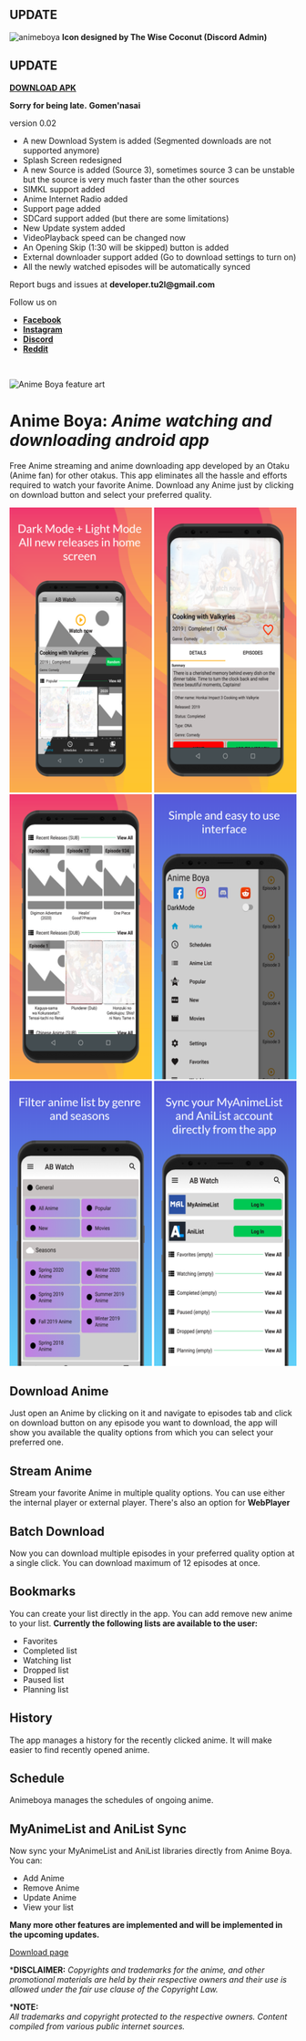 <h2><b>UPDATE</b></h2>
<image src="https://github.com/Tu2l/AnimeBoya/blob/master/App%20icon%202.png" width=100 alt="animeboya">
<b>Icon designed by The Wise Coconut (Discord Admin)</b>

<h2><b>UPDATE</b></h2>
<a href="https://github.com/Tu2l/AnimeBoya/releases/download/br11/masterRelease-0.02.apk"><b> DOWNLOAD APK</b></a>

<strong>Sorry for being late.</strong>
<b>Gomen'nasai</b>
<p>version 0.02</p>
<ul>
    <li>A new Download System is added (Segmented downloads are not supported anymore)</li>
    <li>Splash Screen redesigned</li>
    <li>A new Source is added (Source 3), sometimes source 3 can be unstable but the source is very much faster than the other sources</li>
    <li>SIMKL support added</li>
    <li>Anime Internet Radio added</li>
    <li>Support page added</li>
    <li>SDCard support added (but there are some limitations)</li>
    <li>New Update system added</li>
    <li>VideoPlayback speed can be changed now</li>
    <li>An Opening Skip (1:30 will be skipped) button is added</li>
    <li>External downloader support added (Go to download settings to turn on)</li>
    <li>All the newly watched episodes will be automatically synced</li>
</ul>

<p>Report bugs and issues at <b>developer.tu2l@gmail.com</b></p>
<p>Follow us on</p>
<ul>
    <li><a href="https://facebook.com/animeboya"><b>Facebook</b></a></li>
    <li><a href="https://instagram.com/anime_boya"><b>Instagram</b></a></li>
    <li><a href="https://discord.gg/5kJ9SXC"><b>Discord</b></a></li>
    <li><a href="https://reddit.com/r/animeboya"><b>Reddit</b></a></li>
</ul>


<br>

![Anime Boya feature art](https://github.com/Tu2l/AnimeBoya/blob/master/banner.png)

# Anime Boya: *Anime watching and downloading android app*

Free Anime streaming and anime downloading app developed by an Otaku (Anime fan) for other otakus. This app eliminates all the hassle and efforts required to watch your favorite Anime. Download any Anime just by clicking on download button and select your preferred quality.
<div  style="width:auto; margin:0 auto;">
  <img src="screen_1.png" data-canonical-src="screen_1"  width="250" height="500" /> <img src="screen_2.png" data-canonical-src="screen_2"  width="250" height="500" />
  <img src="screen_3.png" data-canonical-src="screen_3"  width="250" height="500" /> <img src="screen_4.png" data-canonical-src="screen_4"  width="250" height="500" />
  <img src="screen_5.png" data-canonical-src="screen_5"  width="250" height="500" /> <img src="screen_6.png" data-canonical-src="screen_6"  width="250" height="500" />
</div>

## Download Anime

Just open an Anime by clicking on it and navigate to episodes tab and click on download button on any episode you want to download, the app will show you available the quality options from which you can select your preferred one.

## Stream Anime

Stream your favorite Anime in multiple quality options. You can use either the internal player or external player. There's also an option for **WebPlayer**

## Batch Download

Now you can download multiple episodes in your preferred quality option at a single click. You can download maximum of 12 episodes at once.

## Bookmarks

You can create your list directly in the app. You can add remove new anime to your list.
**Currently the following lists are available to the user:**
 - Favorites
 - Completed list
 - Watching list
 - Dropped list
 - Paused list
 - Planning list

## History

The app manages a history for the recently clicked anime. It will make easier to find recently opened anime.

## Schedule
Animeboya manages the schedules of ongoing anime.

## MyAnimeList and AniList Sync
Now sync your MyAnimeList and AniList libraries directly from Anime Boya.
You can:
 - Add Anime
 - Remove Anime
 - Update Anime
 - View your list


**Many more other features are implemented and will be implemented in the upcoming updates.**



[Download page](https://github.com/Tu2l/AnimeBoya/releases/latest)



***DISCLAIMER:**
*Copyrights and trademarks for the anime, and other promotional materials are held by their respective owners and their use is allowed under the fair use clause of the Copyright Law.* 

***NOTE:**  
*All trademarks and copyright protected to the respective owners. Content compiled from various public internet sources.*
